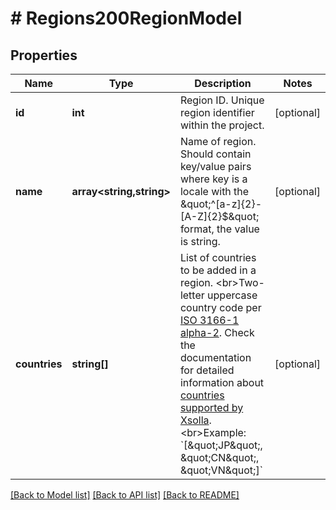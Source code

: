 # # Regions200RegionModel

## Properties

Name | Type | Description | Notes
------------ | ------------- | ------------- | -------------
**id** | **int** | Region ID. Unique region identifier within the project. | [optional]
**name** | **array<string,string>** | Name of region. Should contain key/value pairs where key is a locale with the \&quot;^[a-z]{2}-[A-Z]{2}$\&quot; format, the value is string. | [optional]
**countries** | **string[]** | List of countries to be added in a region. &lt;br&gt;Two-letter uppercase country code per [ISO 3166-1 alpha-2](https://en.wikipedia.org/wiki/ISO_3166-1_alpha-2). Check the documentation for detailed information about [countries supported by Xsolla](https://developers.xsolla.com/doc/shop-builder/references/supported-countries/). &lt;br&gt;Example: &#x60;[\&quot;JP\&quot;, \&quot;CN\&quot;, \&quot;VN\&quot;]&#x60; | [optional]

[[Back to Model list]](../../README.md#models) [[Back to API list]](../../README.md#endpoints) [[Back to README]](../../README.md)
